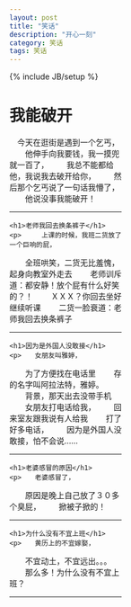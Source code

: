 ```yaml
---
layout: post
title: "笑话"
description: "开心一刻"
category: 笑话
tags: 笑话
---
```

{% include JB/setup %}

<div class="in-center" style="width:200px">
	<h1>我能破开</h1>
	<p>　今天在逛街是遇到一个乞丐，
　　他伸手向我要钱，我一摸兜就一百了，
　　我总不能都给他，我说我去破开给你，
　　然后那个乞丐说了一句话我懵了，
　　他说没事我能破开！</p>
    <hr />

	<h1>老师我回去换条裤子</h1>
	<p>　　　上课的时候，我班二货放了一个巨响的屁，
　　全班哄笑，二货无比羞愧，起身向教室外走去
　　老师训斥道：都安静！放个屁有什么好笑的？！
　　ＸＸＸ？你回去坐好继续听课
　　二货一脸衰道：老师我回去换条裤子</p>
    <hr />
	
	<h1>因为是外国人没敢接</h1>
	<p>　　女朋友叫雅婷，
　　为了方便找在电话里
　　存的名字叫阿拉法特，雅婷。
　　背景，那天出去没带手机
　　女朋友打电话给我，
　　回来室友跟我说有人给我
　　打了好多电话，
　　因为是外国人没敢接，怕不会说……</p>
    <hr />
	
	<h1>老婆感冒的原因</h1>
	<p>　　老婆感冒了，
　　原因是晚上自己放了３０多个臭屁，
　　掀被子掀的！</p>
    <hr />
	
	<h1>为什么没有不宜上班</h1>
	<p>　　黄历上的不宜嫁娶，
　　不宜动土，不宜远出。。。
　　那么多！为什么没有不宜上班？</p>
    <hr />
</div>
